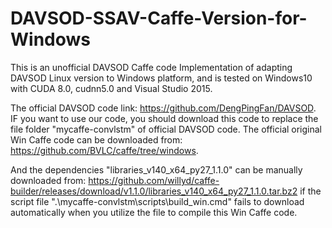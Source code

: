 # DAVSOD-SSAV-Caffe-Version-for-Windows


This is an unofficial DAVSOD Caffe code Implementation of adapting DAVSOD Linux version to Windows platform, and is tested on Windows10 with CUDA 8.0, cudnn5.0 and Visual Studio 2015.

The official DAVSOD code link: https://github.com/DengPingFan/DAVSOD. 
IF you want to use our code, you should download this code to replace the file folder "mycaffe-convlstm" of official DAVSOD code.
The official original Win Caffe code can be downloaded from: https://github.com/BVLC/caffe/tree/windows.

And the dependencies "libraries_v140_x64_py27_1.1.0" can be manually downloaded from: https://github.com/willyd/caffe-builder/releases/download/v1.1.0/libraries_v140_x64_py27_1.1.0.tar.bz2 if the script file ".\mycaffe-convlstm\scripts\build_win.cmd" fails to download automatically when you utilize the file to compile this Win Caffe code.
